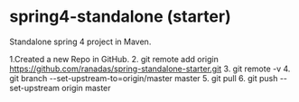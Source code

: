 # spring4-standalone (starter)
Standalone spring 4 project in Maven.


1.Created a new Repo in GitHub.
2. git remote add origin https://github.com/ranadas/spring-standalone-starter.git
3. git remote -v
4. git branch --set-upstream-to=origin/master master
5. git pull
6. git push --set-upstream origin master
